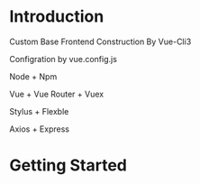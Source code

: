 # Introduction
Custom Base Frontend Construction By Vue-Cli3

Configration by vue.config.js

Node + Npm

Vue + Vue Router + Vuex

Stylus + Flexble

Axios + Express

# Getting Started
